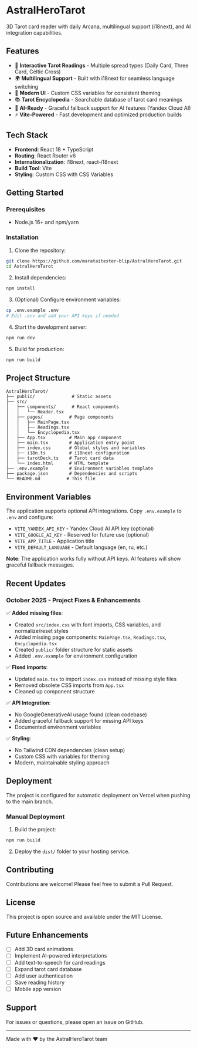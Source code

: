# AstralHeroTarot

3D Tarot card reader with daily Arcana, multilingual support (i18next), and AI integration capabilities.

## Features

- 🎴 **Interactive Tarot Readings** - Multiple spread types (Daily Card, Three Card, Celtic Cross)
- 🌍 **Multilingual Support** - Built with i18next for seamless language switching
- 🎨 **Modern UI** - Custom CSS variables for consistent theming
- 📚 **Tarot Encyclopedia** - Searchable database of tarot card meanings
- 🤖 **AI-Ready** - Graceful fallback support for AI features (Yandex Cloud AI)
- ⚡ **Vite-Powered** - Fast development and optimized production builds

## Tech Stack

- **Frontend**: React 18 + TypeScript
- **Routing**: React Router v6
- **Internationalization**: i18next, react-i18next
- **Build Tool**: Vite
- **Styling**: Custom CSS with CSS Variables

## Getting Started

### Prerequisites

- Node.js 16+ and npm/yarn

### Installation

1. Clone the repository:
```bash
git clone https://github.com/marataitester-blip/AstralHeroTarot.git
cd AstralHeroTarot
```

2. Install dependencies:
```bash
npm install
```

3. (Optional) Configure environment variables:
```bash
cp .env.example .env
# Edit .env and add your API keys if needed
```

4. Start the development server:
```bash
npm run dev
```

5. Build for production:
```bash
npm run build
```

## Project Structure

```
AstralHeroTarot/
├── public/              # Static assets
├── src/
│   ├── components/      # React components
│   │   └── Header.tsx
│   ├── pages/          # Page components
│   │   ├── MainPage.tsx
│   │   ├── Readings.tsx
│   │   └── Encyclopedia.tsx
│   ├── App.tsx         # Main app component
│   ├── main.tsx        # Application entry point
│   ├── index.css       # Global styles and variables
│   ├── i18n.ts         # i18next configuration
│   ├── tarotDeck.ts    # Tarot card data
│   └── index.html      # HTML template
├── .env.example        # Environment variables template
├── package.json        # Dependencies and scripts
└── README.md          # This file
```

## Environment Variables

The application supports optional API integrations. Copy `.env.example` to `.env` and configure:

- `VITE_YANDEX_API_KEY` - Yandex Cloud AI API key (optional)
- `VITE_GOOGLE_AI_KEY` - Reserved for future use (optional)
- `VITE_APP_TITLE` - Application title
- `VITE_DEFAULT_LANGUAGE` - Default language (en, ru, etc.)

**Note**: The application works fully without API keys. AI features will show graceful fallback messages.

## Recent Updates

### October 2025 - Project Fixes & Enhancements

✅ **Added missing files**:
- Created `src/index.css` with font imports, CSS variables, and normalize/reset styles
- Added missing page components: `MainPage.tsx`, `Readings.tsx`, `Encyclopedia.tsx`
- Created `public/` folder structure for static assets
- Added `.env.example` for environment configuration

✅ **Fixed imports**:
- Updated `main.tsx` to import `index.css` instead of missing style files
- Removed obsolete CSS imports from `App.tsx`
- Cleaned up component structure

✅ **API Integration**:
- No GoogleGenerativeAI usage found (clean codebase)
- Added graceful fallback support for missing API keys
- Documented environment variables

✅ **Styling**:
- No Tailwind CDN dependencies (clean setup)
- Custom CSS with variables for theming
- Modern, maintainable styling approach

## Deployment

The project is configured for automatic deployment on Vercel when pushing to the main branch.

### Manual Deployment

1. Build the project:
```bash
npm run build
```

2. Deploy the `dist/` folder to your hosting service.

## Contributing

Contributions are welcome! Please feel free to submit a Pull Request.

## License

This project is open source and available under the MIT License.

## Future Enhancements

- [ ] Add 3D card animations
- [ ] Implement AI-powered interpretations
- [ ] Add text-to-speech for card readings
- [ ] Expand tarot card database
- [ ] Add user authentication
- [ ] Save reading history
- [ ] Mobile app version

## Support

For issues or questions, please open an issue on GitHub.

---

Made with ❤️ by the AstralHeroTarot team
